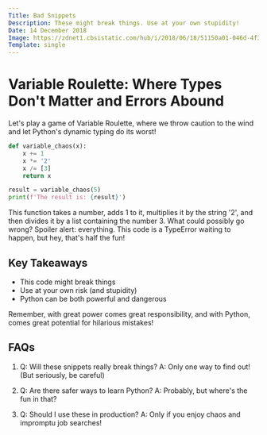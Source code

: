 ```yaml
---
Title: Bad Snippets
Description: These might break things. Use at your own stupidity!
Date: 14 December 2018
Image: https://zdnet1.cbsistatic.com/hub/i/2018/06/18/51150a01-046d-4f30-a760-0357e6d5c2a0/e7c70a0c23a79d96645a93bd29ff3cc2/another-fun-malware-stock-image.jpg
Template: single
---
```


# Variable Roulette: Where Types Don't Matter and Errors Abound


Let's play a game of Variable Roulette, where we throw caution to the wind and let Python's dynamic typing do its worst!

```python
def variable_chaos(x):
    x += 1
    x *= '2'
    x /= [3]
    return x

result = variable_chaos(5)
print(f'The result is: {result}')
```

This function takes a number, adds 1 to it, multiplies it by the string '2', and then divides it by a list containing the number 3. What could possibly go wrong? Spoiler alert: everything. This code is a TypeError waiting to happen, but hey, that's half the fun!

## Key Takeaways

- This code might break things
- Use at your own risk (and stupidity)
- Python can be both powerful and dangerous

Remember, with great power comes great responsibility, and with Python, comes great potential for hilarious mistakes!

## FAQs

1. Q: Will these snippets really break things?
   A: Only one way to find out! (But seriously, be careful)

2. Q: Are there safer ways to learn Python?
   A: Probably, but where's the fun in that?

3. Q: Should I use these in production?
   A: Only if you enjoy chaos and impromptu job searches!

